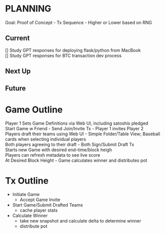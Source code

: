 # PLANNING
Goal: Proof of Concept - Tx Sequence - Higher or Lower based on RNG  

## Current
[] Study GPT responses for deploying flask/python from MacBook  
[] Study GPT responses for BTC transaction dev process  
## Next Up
## Future


# Game Outline
Player 1 Sets Game Definitions via Web UI, including satoshis pledged  
Start Game w Friend - Send Join/Invite Tx - Player 1 invites Player 2  
Players draft their teams using Web UI - Simple Folder/Table View; Baseball cards when selecting individual players  
Both players agreeing to their draft - Both Sign/Submit Draft Tx  
Starts new Game with desired end-time/block heigh  
Players can refresh metadata to see live score  
At Desired Block Height - Game calculates winner and distributes pot  

# Tx Outline
* Initiate Game
    * Accept Game Invite
* Start Game/Submit Drafted Teams
    * cache player stats
* Calculate Winner
    * take new snapshot and calculate delta to determine winner
    * distribute pot